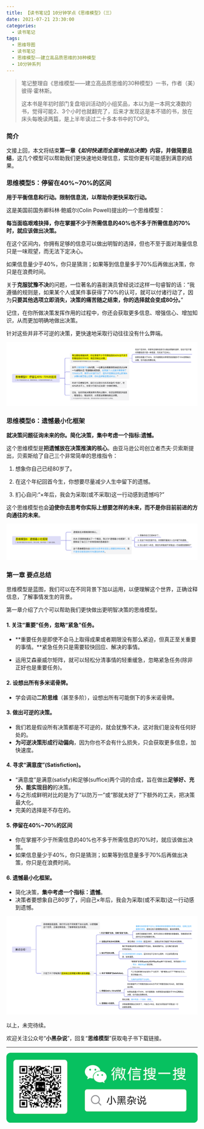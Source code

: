 ```yaml
---
title: 【读书笔记】10分钟学点《思维模型》（三）
date: 2021-07-21 23:30:00
categories:
  - 读书笔记
tags:
  - 思维导图
  - 读书笔记
  - 思维模型——建立高品质思维的30种模型
  - 10分钟系列
---
```



> 笔记整理自《思维模型——建立高品质思维的30种模型》一书，作者（美）彼得·霍林斯。
>
> 这本书是年初时部门复盘培训活动的小组奖品，本以为是一本网文凑数的书，觉得可能2、3个小时也就翻完了，后来才发现这是本不错的书，放在床头每晚读两篇，是上半年读过二十多本书中的TOP3。



### 简介

文接上回，本文将结束**第一章《*如何快速而全面地做出决策*》**内容，并做**简要总结**，这几个模型可以帮助我们更快速地处理信息，实现你更有可能感到满意的结果。



### 思维模型5：停留在40%~70%的区间

**用于平衡信息和行动。限制信息流，以帮助你更快采取行动。**



这是美国前国务卿科林·鲍威尔(Colin Powell)提出的一个思维模型：

**每当面临艰难抉择，你在掌握不少于所需信息的40%也不多于所需信息的70%时，就应该做出决策。**



在这个区间内，你拥有足够的信息可以做出明智的选择，但也不至于面对海量信息只是一味观望，而无法下定决心。

如果信息量少于40%，你只是猜测；如果等到信息量多于70%后再做出决策，你只是在浪费时间。



关于**克服犹豫不决**的问题，一位著名的喜剧演员曾经说过这样一句睿智的话：“我遵循的规则是，如果某个人或某件事获得了70%的认可，就可以付诸行动了，因为**只要其他选项立即消失，决策的痛苦随之结束，你的选择就会变成80分。**”



记住，在你所做决策发挥作用的过程中，你还会获取更多信息、增强信心、增加知识，从而更加明确地做出决策。

针对这些并非不可逆的决策，更快速地采取行动往往没有什么弊端。



![思维模型5：停留在40%_70%的区间](https://raw.githubusercontent.com/wuruofan/image_repo/main/img/%E6%80%9D%E7%BB%B4%E6%A8%A1%E5%9E%8B5%EF%BC%9A%E5%81%9C%E7%95%99%E5%9C%A840%25_70%25%E7%9A%84%E5%8C%BA%E9%97%B4.png)



### 思维模型6：遗憾最小化框架

**就决策问题征询未来的你。简化决策，集中考虑一个指标:遗憾。**


这个思维模型是**把遗憾放在决策推演的核心**。由亚马逊公司创立者杰夫·贝索斯提出，贝索斯给了自己三个非常简单的思维指令：

1. 想象你自己已经80岁了。

2. 在这个年纪回首今生，你想要尽量减少人生中留下的遗憾。

3. 扪心自问:“×年后，我会为采取(或不采取)这一行动感到遗憾吗?”

这个思维模型也会**迫使你去思考你实际上想要怎样的未来，而不是你目前前进的方向通往的未来**。

![思维模型6：遗憾最小化框架](https://raw.githubusercontent.com/wuruofan/image_repo/main/img/%E6%80%9D%E7%BB%B4%E6%A8%A1%E5%9E%8B6%EF%BC%9A%E9%81%97%E6%86%BE%E6%9C%80%E5%B0%8F%E5%8C%96%E6%A1%86%E6%9E%B6.png)



### 第一章 要点总结

思维模型是蓝图，我们可以在不同背景下加以运用，以便理解这个世界，正确诠释信息，了解事情发生的背景。



第一章介绍了六个可以帮助我们更快做出更明智决策的思维模型。



#### 1. 关注“重要”任务，忽略“紧急”任务。

- **重要任务是即使不会马上取得成果或者期限没有那么紧迫，但真正至关重要的事情。**紧急任务只是需要较快回应、解决的事情。

- 运用艾森豪威尔矩阵，就可以轻松分清事情的轻重缓急，忽略紧急任务(除非正好也是重要任务)。

#### 2. 设想出所有多米诺骨牌。

- 学会调动**二阶思维**（甚至多阶），设想出所有可能倒下的多米诺骨牌。

#### 3. 做出可逆的决策。

- 我们若是假设所有决策都是不可逆的，就会犹豫不决，这对我们是没有任何好处的。
- **为可逆决策形成行动偏向**，因为你也不会有什么损失，只会获取更多信息，加快速度。

#### 4. 寻求“满意度”(Satisfiction)。

- “满意度”是满意(satisfy)和足够(suffice)两个词的合成，旨在做出**足够好、充分、能实现目的**的决策。
- 与之形成鲜明对比的是为了“以防万一”或“那就太好了”下额外的工夫，把决策最大化。
- 完美的选择是不存在的。

#### 5. 停留在40%~70%的区间

- 你在掌握不少于所需信息的40%也不多于所需信息的70%时，就应该做出决策。
- 如果信息量少于40%，你只是猜测；如果等到信息量多于70%后再做出决策，你只是在浪费时间。

#### 6. 遗憾最小化框架。

- 简化决策，**集中考虑一个指标：遗憾**。
- 决策者要想象自己80岁了，问自己×年后，我会为采取(或不采取)这一行动感到遗憾。



![思维模型_第一章_要点总结](https://raw.githubusercontent.com/wuruofan/image_repo/main/img/%E6%80%9D%E7%BB%B4%E6%A8%A1%E5%9E%8B_%E7%AC%AC%E4%B8%80%E7%AB%A0_%E8%A6%81%E7%82%B9%E6%80%BB%E7%BB%93.png)



<p>
以上，未完待续。

欢迎关注公众号“**小黑杂说**”，回复“**思维模型**”获取电子书下载链接。
<p>

---

![小黑杂说](https://raw.githubusercontent.com/wuruofan/wuruofan.github.io/master/img/qr-wechat-large.png)
